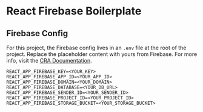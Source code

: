 # React Firebase Boilerplate

## Firebase Config

For this project, the Firebase config lives in an `.env` file at the root of the project. Replace the placeholder content with yours from Firebase. For more info, visit the [CRA Documentation](https://create-react-app.dev/docs/adding-custom-environment-variables/).

```
REACT_APP_FIREBASE_KEY=<YOUR_KEY>
REACT_APP_FIREBASE_APP_ID=<YOUR_APP_ID>
REACT_APP_FIREBASE_DOMAIN=<YOUR_DOMAIN>
REACT_APP_FIREBASE_DATABASE=<YOUR_DB_URL>
REACT_APP_FIREBASE_SENDER_ID=<YOUR_SENDER_ID>
REACT_APP_FIREBASE_PROJECT_ID=<YOUR_PROJECT_ID>
REACT_APP_FIREBASE_STORAGE_BUCKET=<YOUR_STORAGE_BUCKET>
```